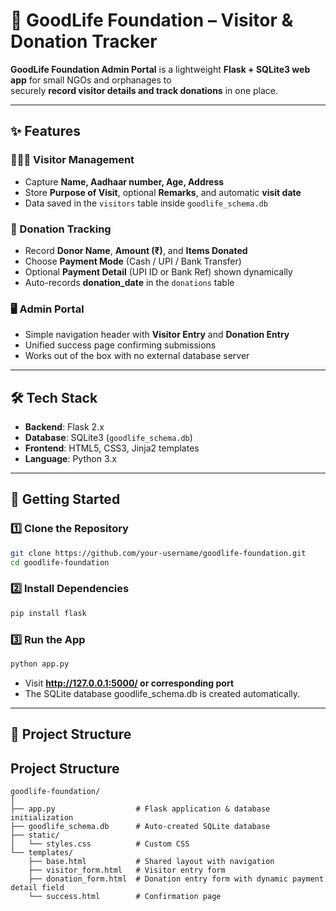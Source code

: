 # 🌿 GoodLife Foundation – Visitor & Donation Tracker

**GoodLife Foundation Admin Portal** is a lightweight **Flask + SQLite3 web app** for small NGOs and orphanages to  
securely **record visitor details and track donations** in one place.

---

## ✨ Features

### 🧑‍🤝‍🧑 Visitor Management
- Capture **Name, Aadhaar number, Age, Address**
- Store **Purpose of Visit**, optional **Remarks**, and automatic **visit date**
- Data saved in the `visitors` table inside `goodlife_schema.db`

### 💝 Donation Tracking
- Record **Donor Name**, **Amount (₹)**, and **Items Donated**
- Choose **Payment Mode** (Cash / UPI / Bank Transfer)
- Optional **Payment Detail** (UPI ID or Bank Ref) shown dynamically
- Auto-records **donation_date** in the `donations` table

### 🖥️ Admin Portal
- Simple navigation header with **Visitor Entry** and **Donation Entry**
- Unified success page confirming submissions
- Works out of the box with no external database server

---

## 🛠 Tech Stack
- **Backend**: Flask 2.x  
- **Database**: SQLite3 (`goodlife_schema.db`)  
- **Frontend**: HTML5, CSS3, Jinja2 templates  
- **Language**: Python 3.x  

---

## 🚀 Getting Started

### 1️⃣ Clone the Repository
```bash
git clone https://github.com/your-username/goodlife-foundation.git
cd goodlife-foundation
```

### 2️⃣ Install Dependencies
```bash
pip install flask
```

### 3️⃣ Run the App
```bash
python app.py
```
- Visit **http://127.0.0.1:5000/ or corresponding port**
- The SQLite database goodlife_schema.db is created automatically.

---
## 📂 Project Structure
## Project Structure
```text
goodlife-foundation/
│
├── app.py                  # Flask application & database initialization
├── goodlife_schema.db      # Auto-created SQLite database
├── static/
│   └── styles.css          # Custom CSS
└── templates/
    ├── base.html           # Shared layout with navigation
    ├── visitor_form.html   # Visitor entry form
    ├── donation_form.html  # Donation entry form with dynamic payment detail field
    └── success.html        # Confirmation page
```
